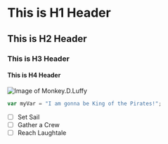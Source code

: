 # This is H1 Header
## This is H2 Header
### This is H3 Header
#### This is H4 Header




![Image of Monkey.D.Luffy](https://i.pinimg.com/736x/34/3b/c0/343bc06170d32e4c507835b8dedeb7ba.jpg)


``` javascript
var myVar = "I am gonna be King of the Pirates!";
```


- [ ] Set Sail
- [ ] Gather a Crew
- [ ] Reach Laughtale
